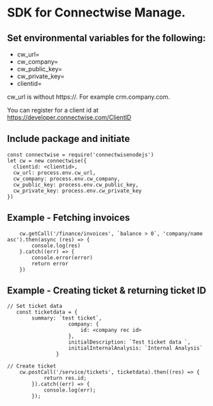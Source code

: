 # SDK for Connectwise Manage.

## Set environmental variables for the following:

- cw_url=
- cw_company=
- cw_public_key=
- cw_private_key=
- clientid=

cw_url is without https://. For example crm.company.com.

You can register for a client id at https://developer.connectwise.com/ClientID

## Include package and initiate

```
const connectwise = require('connectwisenodejs')
let cw = new connectwise({
  clientid: <clientid>,
  cw_url: process.env.cw_url,
  cw_company: process.env.cw_company,
  cw_public_key: process.env.cw_public_key,
  cw_private_key: process.env.cw_private_key
})

```

## Example - Fetching invoices

```
    cw.getCall('/finance/invoices', `balance > 0`, 'company/name asc').then(async (res) => {
        console.log(res)
    }.catch((err) => {
        console.error(error)
        return error
    })
```

## Example - Creating ticket & returning ticket ID

```
// Set ticket data
   const ticketdata = {
        summary: `test ticket`,
                    company: {
                        id: <company rec id>
                    },
                    initialDescription: `Test ticket data `,
                    initialInternalAnalysis: `Internal Analysis`
                }

// Create ticket
    cw.postCall('/service/tickets', ticketdata).then((res) => {
			return res.id;
		}).catch((err) => {
			console.log(err);
		});
```
